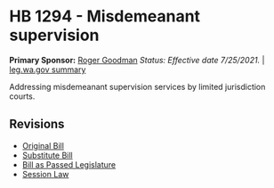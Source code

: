 # HB 1294 - Misdemeanant supervision
**Primary Sponsor:** [Roger Goodman](/person/leg/roger.goodman.md)
*Status: Effective date 7/25/2021.* | [leg.wa.gov summary](https://app.leg.wa.gov/billsummary?BillNumber=1294&Year=2021)

Addressing misdemeanant supervision services by limited jurisdiction courts.

## Revisions
* [Original Bill](1/)
* [Substitute Bill](S/)
* [Bill as Passed Legislature](S.PL/)
* [Session Law](S.SL/)